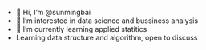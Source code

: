 - 👋 Hi, I’m @sunmingbai
- 👀 I’m interested in data science and bussiness analysis
- 🌱 I’m currently learning applied statitics
- Learning data structure and algorithm, open to discuss

<!---
sunmingbai/sunmingbai is a ✨ special ✨ repository because its `README.md` (this file) appears on your GitHub profile.
You can click the Preview link to take a look at your changes.
--->
